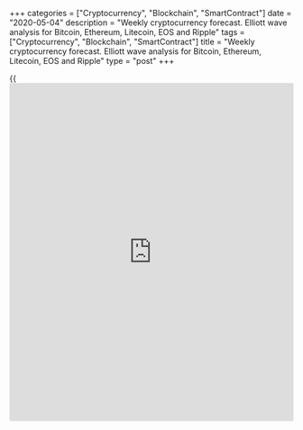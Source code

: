 +++
categories = ["Cryptocurrency", "Blockchain", "SmartContract"]
date = "2020-05-04"
description = "Weekly cryptocurrency forecast. Elliott wave analysis for Bitcoin, Ethereum, Litecoin, EOS and Ripple"
tags = ["Cryptocurrency", "Blockchain", "SmartContract"]
title = "Weekly cryptocurrency forecast. Elliott wave analysis for Bitcoin, Ethereum, Litecoin, EOS and Ripple"
type = "post"
+++

{{<iframe id="large-banner" src="https://www.bounty.group/#slide=7.0" width="100%" height="600" scrolling="no" style="border: 0px solid rgb(216, 221, 230); border-radius: 3px;">}}

May 4, 2020

May 4, 2020

Weekly Elliott wave cryptocurrency forecast and analysisRoman Onegin

## Forecast for BTCUSD, LTCUSD, ETHUSD, EOSUSD, XRPUSD pairs

###  **Elliott wave analysis for[BTCUSD][1]**

 **![LiteForex: Weekly cryptocurrency forecast. Elliott wave analysis
for Bitcoin, Ethereum, Litecoin, EOS and Ripple][2]**

The [daily](https://www.fintecher.org/2020/03/03/forex-trading-daily-strategy/) BTCUSD price chart displays the structure of a large
corrective wave 4 that is composed of the sub-waves [W]-[X]-[Y]. The [W]
zigzag and the bullish linking wave [X] have completed. The market is
now following wave [Y] that is likely to be a double zigzag (W)-(X)-(Y).
Let us see the structure of wave (Y) in more detail in a shorter
timeframe.

![LiteForex: Weekly cryptocurrency forecast. Elliott wave analysis for
Bitcoin, Ethereum, Litecoin, EOS and Ripple][3]

The (Y) wave currently unfolding should be a simple zigzag A-B-C. The
corrective wave B may have completed. It is a triple zigzag
[w]-[x]-[y]-[x]-[z]. The market is now at an early stage of the final
impulse wave C. Therefore, the price should be moving down in the new
downtrend in the next few weeks.

* * *

###  **Elliott wave analysis for[ETHUSD][4]**

 **![LiteForex: Weekly cryptocurrency forecast. Elliott wave analysis
for Bitcoin, Ethereum, Litecoin, EOS and Ripple][5]**

There continues forming the global down triple zigzag
[W]-[X]-[Y]-[X]-[Z]. After the second bullish linking wave [X] completed
as a plain zigzag (A)-(B)-(C), the price has started declining in the
final motive wave [Z]. Wave [Z] is composed of three legs, impulse (A),
correction (B), and the impulse wave (C), which is yet developing. Let
see the most recent part of the chart in more detail.

![LiteForex: Weekly cryptocurrency forecast. Elliott wave analysis for
Bitcoin, Ethereum, Litecoin, EOS and Ripple][6]

The impulse wave (C) consists of five sub-waves 1-2-3-4-5. The upward
corrective wave 4 has recently completed as a triple zigzag. After this
correction completed, the market has turned down and started following
the initial part of the bear impulse wave 5, which is a five-wave
impulse. This impulse way complete at a level around 98.67 that is the
low made by the previous impulse wave 3.

* * *

###  **Elliott wave analysis for[LTCUSD][7]**

 **![LiteForex: Weekly cryptocurrency forecast. Elliott wave analysis
for Bitcoin, Ethereum, Litecoin, EOS and Ripple][8]**

The LTCUSD market is also developing a global triple zigzag
[W]-[X]-[Y]-[X]-[Z]. There is now forming the final motive wave [Z] as a
simple zigzag (A)-(B)-(C). Let us see the chart structure in more detail
in the eight-hour timeframe.

![LiteForex: Weekly cryptocurrency forecast. Elliott wave analysis for
Bitcoin, Ethereum, Litecoin, EOS and Ripple][9]

The upward corrective wave (B) has recently completed as a double zigzag
W-X-Y within the larger simple zigzag (A)-(B)-(C). After that, there has
started unfolding the impulse wave (C) with a deep correction 4 that is
likely to have completed with all its sub-waves [w]-[x]-[y]-[x]-[z]. The
price should be declining in wave 5 towards a level of 24.17 in the next
few weeks. This level is the previous low made by impulse 3.

* * *

###  **Elliott wave analysis for[EOSUSD][10]**

 **![LiteForex: Weekly cryptocurrency forecast. Elliott wave analysis
for Bitcoin, Ethereum, Litecoin, EOS and Ripple][11]**

The chart displays the structure of the long-term corrective wave B that
is unfolding as a simple zigzag [A]-[B]-[C]. After the sub-wave [A] and
[B] completed, where [A] is an impulse, and [B] is a double zigzag, the
price has started gradually declining in the bear impulse wave [C]. The
[C] wave is likely to be finishing. Let us see the chart structure in
more detail in the H8 timeframe.

![LiteForex: Weekly cryptocurrency forecast. Elliott wave analysis for
Bitcoin, Ethereum, Litecoin, EOS and Ripple][12]

The [C] wave is composed of five sub-waves 1-2-3-4-5. THE deep
correction 4 has recently finished as a triple zigzag
[w]-[x]-[y]-[x]-[z]. After that, the market has started declining in the
first leg of wave 5. The price is likely to be declining for some time
towards the previous low at 1.388, which was created by the bear impulse
wave 3.

* * *

###  **Wave analysis for[XRPUSD][13]**

 **![LiteForex: Weekly cryptocurrency forecast. Elliott wave analysis
for Bitcoin, Ethereum, Litecoin, EOS and Ripple][14]**

The XRPUSD situation is similar to the above one. There is developing
the corrective wave B as a triple down zigzag. The first four parts of
this triple zigzag have completed, and there is developing the bear wave
[Z] as a simple zigzag (A)-(B)-(C). Let us see the chart structure in
more detail.

![LiteForex: Weekly cryptocurrency forecast. Elliott wave analysis for
Bitcoin, Ethereum, Litecoin, EOS and Ripple][15]

In the down zigzag [Z] completed as a horizontal contracting triangle
(B). After that, the price has started declining in the final impulse
(C). The long-term correction 4 may have completed not long ago.
Therefore, the price should be declining in wave 5 towards level 0.109
in the next few weeks. This is the previous low made by impulse wave 3.

* * *

P.S. Did you like my article? Share it in social networks: it will be
the best “thank you" :)

Ask me questions and comment below. I’ll be glad to answer your
questions and give necessary explanations.

 **Useful links:**

  * I recommend trying to trade with a reliable broker [here][16]. The system allows you to trade by yourself or copy successful traders from all across the globe.
  * Use my promo-code BLOG for getting deposit bonus 50% on LiteForex platform. Just enter this code in the appropriate field while [depositing][17] your trading account.
  * Telegram channel with high-quality analytics, Forex reviews, training articles, and other useful things for traders <t.me/liteforex>

## Price chart of BTCUSD in real time mode

![Weekly Elliott wave cryptocurrency forecast and analysis][18]

The content of this article reflects the author’s opinion and does not
necessarily reflect the official position of LiteForex. The material
published on this page is provided for informational purposes only and
should not be considered as the provision of investment advice for the
purposes of Directive 2004/39/EC.

Rate this article:

{{value}}

( {{count}} {{title}} )

   1. my.liteforex.com/trading/chart?symbol=BTCUSD
   2. cdn.liteforex.com/cache/uploads/blog_post/wave-analysis-crypto/04-05-2020X/BTCUSDDaily.png?w=30&s=e0485b3196548a5bfca0f268e2d5ed8b
   3. cdn.liteforex.com/cache/uploads/blog_post/wave-analysis-crypto/04-05-2020X/BTCUSDH8.png?w=30&s=e96a2bc49b12cad697f4025a4a571613
   4. my.liteforex.com/trading/chart?symbol=ETHUSD
   5. cdn.liteforex.com/cache/uploads/blog_post/wave-analysis-crypto/04-05-2020X/ETHUSDDaily.png?w=30&s=136eefa521d98113340c5301f3206fb7
   6. cdn.liteforex.com/cache/uploads/blog_post/wave-analysis-crypto/04-05-2020X/ETHUSDH8.png?w=30&s=ed695f8521c1c1efde0e5c7fa99e18a9
   7. my.liteforex.com/trading/chart?symbol=LTCUSD
   8. cdn.liteforex.com/cache/uploads/blog_post/wave-analysis-crypto/04-05-2020X/LTCUSDDaily.png?w=30&s=836491ad73e526b28e0f49368ef6a5da
   9. cdn.liteforex.com/cache/uploads/blog_post/wave-analysis-crypto/04-05-2020X/LTCUSDH8.png?w=30&s=12898b318a0856ef55c0d4f3849a9533
   10. my.liteforex.com/trading/chart?symbol=EOSUSD
   11. cdn.liteforex.com/cache/uploads/blog_post/wave-analysis-crypto/04-05-2020X/EOSUSDDaily.png?w=30&s=d1cbce7cc51e72f5f6528464392091b7
   12. cdn.liteforex.com/cache/uploads/blog_post/wave-analysis-crypto/04-05-2020X/EOSUSDH8.png?w=30&s=db307ca7a9c8fe94274b68eb8b37a171
   13. my.liteforex.com/trading/chart?symbol=XRPUSD
   14. cdn.liteforex.com/cache/uploads/blog_post/wave-analysis-crypto/04-05-2020X/XRPUSDDaily.png?w=30&s=62b7cdda56986be5b7ff5e7bba63fcd0
   15. cdn.liteforex.com/cache/uploads/blog_post/wave-analysis-crypto/04-05-2020X/XRPUSDH8.png?w=30&s=c8c5b348325d32760a370384f5e09ab3
   16. my.liteforex.com/?category=analysts-opinions&slug=weekly-elliott-wave-cryptocurrency-forecast-and-analysis-2020-05-04&openPopup=%2Fregistration%2Fpopup&utm_source=blog&utm_medium=article&utm_campaign=bonus
   17. my.liteforex.com/deposit/?category=analysts-opinions&slug=weekly-elliott-wave-cryptocurrency-forecast-and-analysis-2020-05-04&promo_code=BLOG&utm_source=blog&utm_medium=article&utm_campaign=bonus
   18. cdn.liteforex.com/cache/uploads/blog_post/wave-analysis-crypto/1-elliott-waves-weekly-forecast-for-[BTC](https://www.playgroundfx.com/blog/who-is-the-creator-of-bitcoin/)usd-ethusd-ltcusd-eosusd-xrpusd_1000x545.jpg?q=75&w=1000&s=1480cfce2406c81b57be8a77076342f1